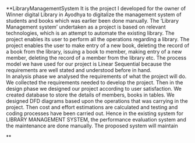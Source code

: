 **LibraryManagementSystem 
It is the project I developed for the owner of Winner digital Library in Ayodhya to digitalize the management system 
of students and books which was earlier been done manually.
The ‘Library Management system’ undertaken as a project is based on relevant technologies, which is an attempt to 
automate the existing library. The project enables its user to perform all the operations regarding a library. 
The project enables the user to make entry of a new book, deleting the record of a book from the library, issuing a book 
to member, making entry of a new member, deleting the record of a member from the library etc. The process model
we have used for our project is Linear Sequential because the requirements are well stated and understood before in hand.  
In analysis phase we analysed the requirements of what the project will do. We collected the requirements
needed to develop the project. Then in the design phase we designed our project according to user satisfaction. 
We created database to store the details of members, books in tables. We designed DFD diagrams based upon the 
operations that was carrying in the project. Then cost and effort estimations are calculated and testing and coding processes 
have been carried out. Hence in the existing system for LIBRARY MANAGEMENT SYSTEM, the performance 
evaluation system and the maintenance are done manually. The proposed system will maintain

**
